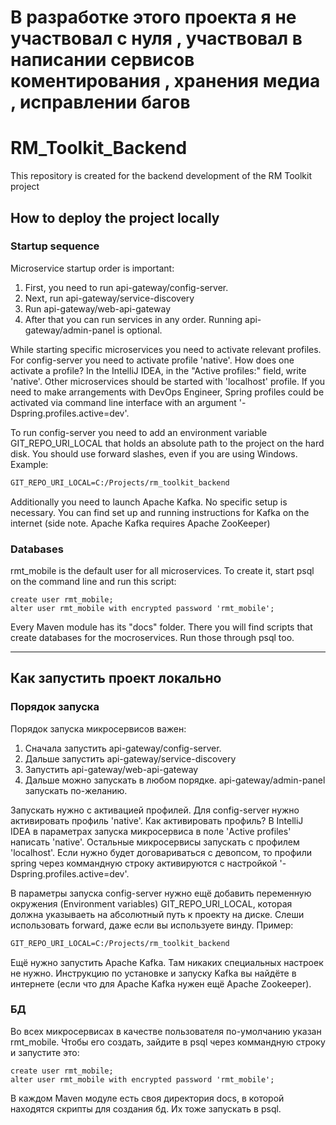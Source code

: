 # В разработке этого проекта я не участвовал с нуля , участвовал в написании сервисов коментирования , хранения медиа , исправлении багов


# RM_Toolkit_Backend

This repository is created for the backend development of the RM Toolkit project

## How to deploy the project locally

### Startup sequence
Microservice startup order is important:
1. First, you need to run api-gateway/config-server.
2. Next, run api-gateway/service-discovery
3. Run api-gateway/web-api-gateway
4. After that you can run services in any order. Running api-gateway/admin-panel is optional.

While starting specific microservices you need to activate relevant profiles.
For config-server you need to activate profile 'native'. How does one activate a profile? In the IntelliJ IDEA, in the "Active profiles:" field, write 'native'.
Other microservices should be started with 'localhost' profile.
If you need to make arrangements with DevOps Engineer, Spring profiles could be activated via command line interface with an argument '-Dspring.profiles.active=dev'.

To run config-server you need to add an environment variable GIT_REPO_URI_LOCAL that holds an absolute path to the project on the hard disk. You should use forward slashes, even if you are using Windows.
Example:
```cmd
GIT_REPO_URI_LOCAL=C:/Projects/rm_toolkit_backend
```

Additionally you need to launch Apache Kafka. No specific setup is necessary. You can find set up and running instructions for Kafka on the internet (side note. Apache Kafka requires Apache ZooKeeper)

### Databases

rmt_mobile is the default user for all microservices. To create it, start psql on the command line and run this script:

```postgresql
create user rmt_mobile;
alter user rmt_mobile with encrypted password 'rmt_mobile';
```

Every Maven module has its "docs" folder. There you will find scripts that create databases for the mocroservices. Run those through psql too.

---
## Как запустить проект локально

### Порядок запуска
Порядок запуска микросервисов важен:
1. Сначала запустить api-gateway/config-server.
2. Дальше запустить api-gateway/service-discovery
3. Запустить api-gateway/web-api-gateway
4. Дальше можно запускать в любом порядке. api-gateway/admin-panel запускать по-желанию.

Запускать нужно с активацией профилей.
Для config-server нужно активировать профиль 'native'. Как активировать профиль? В IntelliJ IDEA в параметрах запуска микросервиса в поле 'Active profiles' написать 'native'.
Остальные микросервисы запускать с профилем 'localhost'.
Если нужно будет договариваться с девопсом, то профили spring через коммандную строку активируются с настройкой '-Dspring.profiles.active=dev'.

В параметры запуска config-server нужно ещё добавить переменную окружения (Environment variables) GIT_REPO_URI_LOCAL, которая должна указываеть на абсолютный путь к проекту на диске. Слеши использовать forward, даже если вы используете винду.
Пример:
```cmd
GIT_REPO_URI_LOCAL=C:/Projects/rm_toolkit_backend
```

Ещё нужно запустить Apache Kafka. Там никаких специальных настроек не нужно. Инструкцию по установке и запуску Kafka вы найдёте в интернете (если что для Apache Kafka нужен ещё Apache Zookeeper).

### БД

Во всех микросервисах в качестве пользователя по-умолчанию указан rmt_mobile. Чтобы его создать, зайдите в psql через коммандную строку и запустите это:

```postgresql
create user rmt_mobile;
alter user rmt_mobile with encrypted password 'rmt_mobile';
```

В каждом Maven модуле есть своя директория docs, в которой находятся скрипты для создания бд. Их тоже запускать в psql.
